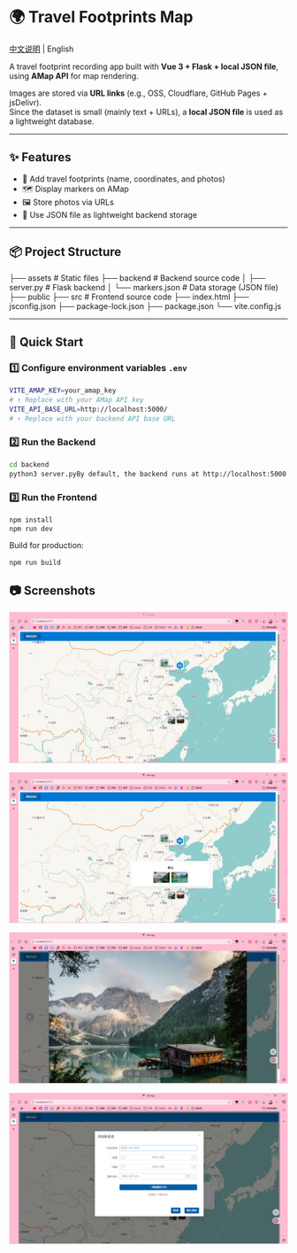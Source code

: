 # 🌍 Travel Footprints Map

[中文说明](./README.md) | English

A travel footprint recording app built with **Vue 3 + Flask + local JSON file**, using **AMap API** for map rendering.

Images are stored via **URL links** (e.g., OSS, Cloudflare, GitHub Pages + jsDelivr).  
Since the dataset is small (mainly text + URLs), a **local JSON file** is used as a lightweight database.

---

## ✨ Features

- 📍 Add travel footprints (name, coordinates, and photos)
- 🗺️ Display markers on AMap
- 🖼️ Store photos via URLs
- 💾 Use JSON file as lightweight backend storage

---

## 📦 Project Structure

├── assets # Static files
├── backend # Backend source code
│ ├── server.py # Flask backend
│ └── markers.json # Data storage (JSON file)
├── public
├── src # Frontend source code
├── index.html
├── jsconfig.json
├── package-lock.json
├── package.json
└── vite.config.js

---

## 🚀 Quick Start

### 1️⃣ Configure environment variables `.env`

```bash
VITE_AMAP_KEY=your_amap_key
# ↑ Replace with your AMap API key
VITE_API_BASE_URL=http://localhost:5000/
# ↑ Replace with your backend API base URL
```
### 2️⃣ Run the Backend

```bash
cd backend
python3 server.pyBy default, the backend runs at http://localhost:5000.
```

### 3️⃣ Run the Frontend

```
npm install
npm run dev
```


Build for production:

```
npm run build
```

## 📷 Screenshots

![image-20250830011233852](./assets/readmeImages/image-20250830011233852.png)

![image-20250830011259609](./assets/readmeImages/image-20250830011259609.png)

![image-20250830011310020](./assets/readmeImages/image-20250830011310020.png)



![image-20250830011331507](./assets/readmeImages/image-20250830011331507.png)

# 
